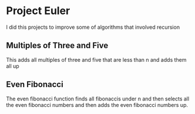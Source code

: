 # Project Euler

I did this projects to improve some of algorithms that involved recursion

## Multiples of Three and Five

This adds all multiples of three and five that are less than n and adds them all up

## Even Fibonacci

The even fibonacci function finds all fibonaccis under n and then selects all the even fibonacci numbers and then adds the even fibonacci numbers up. 
